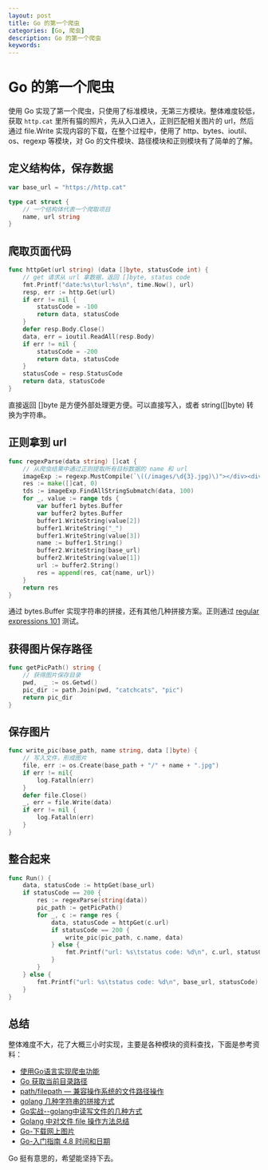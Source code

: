 ```yaml
---
layout: post
title: Go 的第一个爬虫
categories: [Go, 爬虫]
description: Go 的第一个爬虫
keywords: 
---
```


# Go 的第一个爬虫

使用 Go 实现了第一个爬虫，只使用了标准模块，无第三方模块。整体难度较低，获取 `http.cat` 里所有猫的照片，先从入口进入，正则匹配相关图片的 url，然后通过 file.Write 实现内容的下载，在整个过程中，使用了 http、bytes、ioutil、os、regexp 等模块，对 Go 的文件模块、路径模块和正则模块有了简单的了解。

## 定义结构体，保存数据

```Go
var base_url = "https://http.cat"

type cat struct {
	// 一个结构体代表一个爬取项目
	name, url string
}
```

## 爬取页面代码

```Go
func httpGet(url string) (data []byte, statusCode int) {
	// get 请求从 url 拿数据，返回 []byte, status code
	fmt.Printf("date:%s\turl:%s\n", time.Now(), url)
	resp, err := http.Get(url)
	if err != nil {
		statusCode = -100
		return data, statusCode
	}
	defer resp.Body.Close()
	data, err = ioutil.ReadAll(resp.Body)
	if err != nil {
		statusCode = -200
		return data, statusCode
	}
	statusCode = resp.StatusCode
	return data, statusCode
}
```

直接返回 []byte 是方便外部处理更方便。可以直接写入，或者 string([]byte) 转换为字符串。

## 正则拿到 url

```Go
func regexParse(data string) []cat {
	// 从爬虫结果中通过正则提取所有目标数据的 name 和 url
	imageExp := regexp.MustCompile(`\((/images/\d{3}.jpg)\)"></div><div class="Thumbnail_content__2eR9q"><div class="Thumbnail_title__2iqYK">(\d{3})</div><p>([\w-´ ]*)`)
	res := make([]cat, 0)
	tds := imageExp.FindAllStringSubmatch(data, 100)
	for _, value := range tds {
		var buffer1 bytes.Buffer
		var buffer2 bytes.Buffer
		buffer1.WriteString(value[2])
		buffer1.WriteString("_")
		buffer1.WriteString(value[3])
		name := buffer1.String()
		buffer2.WriteString(base_url)
		buffer2.WriteString(value[1])
		url := buffer2.String()
		res = append(res, cat{name, url})
	}
	return res
}
```

通过 bytes.Buffer 实现字符串的拼接，还有其他几种拼接方案。正则通过 [regular expressions 101](https://regex101.com) 测试。

## 获得图片保存路径

```Go
func getPicPath() string {
	// 获得图片保存目录
	pwd,  _ := os.Getwd()
	pic_dir := path.Join(pwd, "catchcats", "pic")
	return pic_dir
}
```

## 保存图片

```Go
func write_pic(base_path, name string, data []byte) {
	// 写入文件，形成图片
	file, err := os.Create(base_path + "/" + name + ".jpg")
	if err != nil{
		log.Fatalln(err)
	}
	defer file.Close()
	_, err = file.Write(data)
	if err != nil {
		log.Fatalln(err)
	}
}
```

## 整合起来

```Go
func Run() {
	data, statusCode := httpGet(base_url)
	if statusCode == 200 {
		res := regexParse(string(data))
		pic_path := getPicPath()
		for _, c := range res {
			data, statusCode = httpGet(c.url)
			if statusCode == 200 {
				write_pic(pic_path, c.name, data)
			} else {
				fmt.Printf("url: %s\tstatus code: %d\n", c.url, statusCode)
			}
		}
	} else {
		fmt.Printf("url: %s\tstatus code: %d\n", base_url, statusCode)
	}
}
```

## 总结

整体难度不大，花了大概三小时实现，主要是各种模块的资料查找，下面是参考资料：

- [使用Go语言实现爬虫功能](https://juejin.im/post/5a31e9ebf265da431876c21c)
- [Go 获取当前目录路径](https://juejin.im/post/5cd983e16fb9a031f61d973b)
- [path/filepath — 兼容操作系统的文件路径操作](https://books.studygolang.com/The-Golang-Standard-Library-by-Example/chapter06/06.2.html)
- [golang 几种字符串的拼接方式](https://blog.csdn.net/iamlihongwei/article/details/79551259)
- [Go实战--golang中读写文件的几种方式](https://blog.csdn.net/wangshubo1989/article/details/74777112)
- [Golang 中对文件 file 操作方法总结](https://blog.csdn.net/netdxy/article/details/71335094)
- [Go-下载网上图片](https://studygolang.com/articles/5478)
- [Go-入门指南 4.8 时间和日期](https://www.kancloud.cn/kancloud/the-way-to-go/72463)

Go 挺有意思的，希望能坚持下去。
